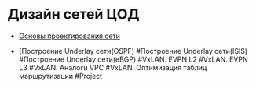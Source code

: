 # Дизайн сетей ЦОД

- [Основы проектирования сети](LABS/1-1/)



- [Построение Underlay сети(OSPF)
#Построение Underlay сети(ISIS)
#Построение Underlay сети(eBGP)
#VxLAN. EVPN L2
#VxLAN. EVPN L3
#VxLAN. Аналоги VPC
#VxLAN. Оптимизация таблиц маршрутизации
#Project